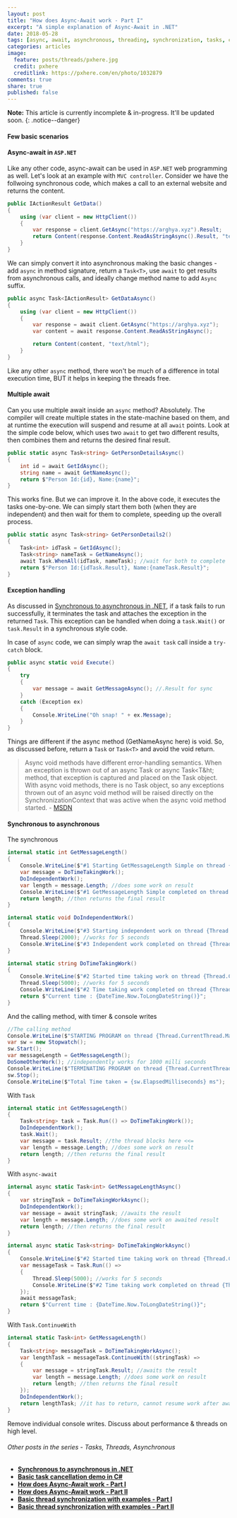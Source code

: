 ```yaml
---
layout: post
title: "How does Async-Await work - Part I"
excerpt: "A simple explanation of Async-Await in .NET"
date: 2018-05-28
tags: [async, await, asynchronous, threading, synchronization, tasks, concurrency]
categories: articles
image:
  feature: posts/threads/pxhere.jpg
  credit: pxhere
  creditlink: https://pxhere.com/en/photo/1032879
comments: true
share: true
published: false
---
```


**Note:** This article is currently incomplete & in-progress. It'll be updated soon.
{: .notice--danger}

#### Few basic scenarios

#### Async-await in `ASP.NET`

Like any other code, async-await can be used in `ASP.NET` web programming as well. Let's look at an example with `MVC controller`. Consider we have the follwoing synchronous code, which makes a call to an external website and returns the content.

```cs
public IActionResult GetData()
{
    using (var client = new HttpClient())
    {
        var response = client.GetAsync("https://arghya.xyz").Result;
        return Content(response.Content.ReadAsStringAsync().Result, "text/html");
    }
}
```

We can simply convert it into asynchronous making the basic changes - add `async` in method signature, return a `Task<T>`, use `await` to get results from asynchronous calls, and ideally change method name to add `Async` suffix.

```cs
public async Task<IActionResult> GetDataAsync()
{
    using (var client = new HttpClient())
    {
        var response = await client.GetAsync("https://arghya.xyz");
        var content = await response.Content.ReadAsStringAsync();

        return Content(content, "text/html");
    }
}
```

Like any other `async` method, there won't be much of a difference in total execution time, BUT it helps in keeping the threads free.

#### Multiple await

Can you use multiple await inside an `async` method? Absolutely. The compiler will create multiple states in the state-machine based on them, and at runtime the execution will suspend and resume at all `await` points. Look at the simple code below, which uses two `await` to get two different results, then combines them and returns the desired final result.

```cs
public static async Task<string> GetPersonDetailsAsync()
{
    int id = await GetIdAsync();
    string name = await GetNameAsync();
    return $"Person Id:{id}, Name:{name}";
}
```

This works fine. But we can improve it. In the above code, it executes the tasks one-by-one. We can simply start them both (when they are independent) and then wait for them to complete, speeding up the overall process.

```cs
public static async Task<string> GetPersonDetails2()
{
    Task<int> idTask = GetIdAsync();
    Task<string> nameTask = GetNameAsync();
    await Task.WhenAll(idTask, nameTask); //wait for both to complete
    return $"Person Id:{idTask.Result}, Name:{nameTask.Result}";
}
```

#### Exception handling

As discussed in [Synchronous to asynchronous in .NET](/articles/sync-to-async-in-dotnet/), if a task fails to run successfully, it terminates the task and attaches the exception in the returned `Task`. This exception can be handled when doing a `task.Wait()` or `task.Result` in a synchronous style code.

In case of `async` code, we can simply wrap the `await task` call inside a `try-catch` block.

```cs
public async static void Execute()
{
    try
    {
        var message = await GetMessageAsync(); //.Result for sync
    }
    catch (Exception ex)
    {
        Console.WriteLine("Oh snap! " + ex.Message);
    }
}
```

Things are different if the async method (GetNameAsync here) is void. So, as discussed before, return a `Task` or `Task<T>` and avoid the void return.

> Async void methods have different error-handling semantics. When an exception is thrown out of an async Task or async Task&lt;T&ht; method, that exception is captured and placed on the Task object. With async void methods, there is no Task object, so any exceptions thrown out of an async void method will be raised directly on the SynchronizationContext that was active when the async void method started. - [MSDN](https://msdn.microsoft.com/en-us/magazine/jj991977.aspx)

#### Synchronous to asynchronous

The synchronous

```csharp
internal static int GetMessageLength()
{
    Console.WriteLine($"#1 Starting GetMessageLength Simple on thread {Thread.CurrentThread.ManagedThreadId}");
    var message = DoTimeTakingWork();
    DoIndependentWork();
    var length = message.Length; //does some work on result
    Console.WriteLine($"#1 GetMessageLength Simple completed on thread {Thread.CurrentThread.ManagedThreadId}");
    return length; //then returns the final result
}

internal static void DoIndependentWork()
{
    Console.WriteLine($"#3 Starting independent work on thread {Thread.CurrentThread.ManagedThreadId}");
    Thread.Sleep(2000); //works for 5 seconds
    Console.WriteLine($"#3 Independent work completed on thread {Thread.CurrentThread.ManagedThreadId}");
}

internal static string DoTimeTakingWork()
{
    Console.WriteLine($"#2 Started time taking work on thread {Thread.CurrentThread.ManagedThreadId}");
    Thread.Sleep(5000); //works for 5 seconds
    Console.WriteLine($"#2 Time taking work completed on thread {Thread.CurrentThread.ManagedThreadId}");
    return $"Current time : {DateTime.Now.ToLongDateString()}";
}
```

And the calling method, with timer & console writes

```csharp
//The calling method
Console.WriteLine($"STARTING PROGRAM on thread {Thread.CurrentThread.ManagedThreadId}");
var sw = new Stopwatch();
sw.Start();
var messageLength = GetMessageLength();
DoSomeOtherWork(); //independently works for 1000 milli seconds
Console.WriteLine($"TERMINATING PROGRAM on thread {Thread.CurrentThread.ManagedThreadId}");
sw.Stop();
Console.WriteLine($"Total Time taken = {sw.ElapsedMilliseconds} ms");
```

With `Task`

```csharp
internal static int GetMessageLength()
{
    Task<string> task = Task.Run(() => DoTimeTakingWork());
    DoIndependentWork();
    task.Wait();
    var message = task.Result; //the thread blocks here <<=
    var length = message.Length; //does some work on result
    return length; //then returns the final result
}
```

With `async-await`

```csharp
internal async static Task<int> GetMessageLengthAsync()
{
    var stringTask = DoTimeTakingWorkAsync();
    DoIndependentWork();
    var message = await stringTask; //awaits the result
    var length = message.Length; //does some work on awaited result
    return length; //then returns the final result
}

internal async static Task<string> DoTimeTakingWorkAsync()
{
    Console.WriteLine($"#2 Started time taking work on thread {Thread.CurrentThread.ManagedThreadId}");
    var messageTask = Task.Run(() =>
    {
        Thread.Sleep(5000); //works for 5 seconds
        Console.WriteLine($"#2 Time taking work completed on thread {Thread.CurrentThread.ManagedThreadId}");
    });
    await messageTask;
    return $"Current time : {DateTime.Now.ToLongDateString()}";
}
```

With `Task.ContinueWith`

```csharp
internal static Task<int> GetMessageLength()
{
    Task<string> messageTask = DoTimeTakingWorkAsync();
    var lengthTask = messageTask.ContinueWith((stringTask) =>
    {
        var message = stringTask.Result; //awaits the result
        var length = message.Length; //does some work on result
        return length; //then returns the final result
    });
    DoIndependentWork();
    return lengthTask; //it has to return, cannot resume work after awaited work is done
}
```

Remove individual console writes. Discuss about performance & threads on high level.

###### Other posts in the series - Tasks, Threads, Asynchronous

* **[Synchronous to asynchronous in .NET](/articles/sync-to-async-in-dotnet/)**
* **[Basic task cancellation demo in C#](/articles/task-cancellation/)**
* **[How does Async-Await work - Part I](/articles/async-await/)**
* **[How does Async-Await work - Part II](#)**
* **[Basic thread synchronization with examples - Part I](/articles/thread-synchronization-part-one/)**
* **[Basic thread synchronization with examples - Part II](/articles/thread-synchronization-part-two/)**